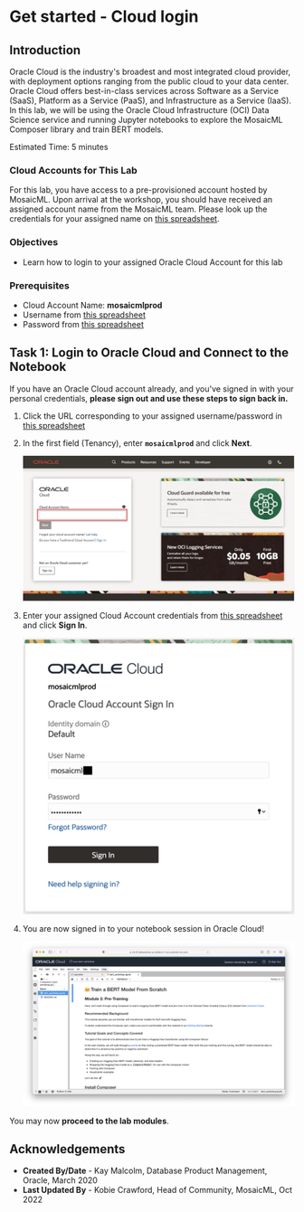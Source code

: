 # Get started - Cloud login

## Introduction

Oracle Cloud is the industry's broadest and most integrated cloud provider, with deployment options ranging from the public cloud to your data center. Oracle Cloud offers best-in-class services across Software as a Service (SaaS), Platform as a Service (PaaS), and Infrastructure as a Service (IaaS). In this lab, we will be using the Oracle Cloud Infrastructure (OCI) Data Science service and running Jupyter notebooks to explore the MosaicML Composer library and train BERT models.

Estimated Time: 5 minutes

### Cloud Accounts for This Lab

For this lab, you have access to a pre-provisioned account hosted by MosaicML. Upon arrival at the workshop, you should have received an assigned account name from the MosaicML team. Please look up the credentials for your assigned name on [this spreadsheet](https://docs.google.com/spreadsheets/d/1fXxDErqZdfsaMZpyB7etDh3gUnFmpZsE3rKtW71bCeY/edit?usp=sharing).

### Objectives

- Learn how to login to your assigned Oracle Cloud Account for this lab

### Prerequisites
- Cloud Account Name: **mosaicmlprod**
- Username from [this spreadsheet](https://docs.google.com/spreadsheets/d/1fXxDErqZdfsaMZpyB7etDh3gUnFmpZsE3rKtW71bCeY/edit?usp=sharing)
- Password from [this spreadsheet](https://docs.google.com/spreadsheets/d/1fXxDErqZdfsaMZpyB7etDh3gUnFmpZsE3rKtW71bCeY/edit?usp=sharing)

## Task 1:  Login to Oracle Cloud and Connect to the Notebook
If you have an Oracle Cloud account already, and you've signed in with your personal credentials, **please sign out and use these steps to sign back in.**

1. Click the URL corresponding to your assigned username/password in [this spreadsheet](https://docs.google.com/spreadsheets/d/1fXxDErqZdfsaMZpyB7etDh3gUnFmpZsE3rKtW71bCeY/edit?usp=sharing)
2. In the first field (Tenancy), enter **`mosaicmlprod`** and click **Next**.

    ![Cloud Account Name](images/cloud-oracle.png " ")

3. Enter your assigned Cloud Account credentials from [this spreadsheet](https://docs.google.com/spreadsheets/d/1fXxDErqZdfsaMZpyB7etDh3gUnFmpZsE3rKtW71bCeY/edit?usp=sharing) and click **Sign In**.

    ![Sign in](images/oci-signin.png " ")

4. You are now signed in to your notebook session in Oracle Cloud!

    ![Notebook session logged in](images/notebook-session.png)

You may now **proceed to the lab modules**.

## Acknowledgements
- **Created By/Date** - Kay Malcolm, Database Product Management, Oracle, March 2020
- **Last Updated By** - Kobie Crawford, Head of Community, MosaicML, Oct 2022
